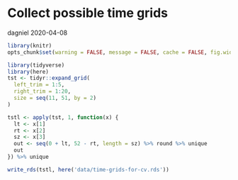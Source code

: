Collect possible time grids
================
dagniel
2020-04-08

``` r
library(knitr)
opts_chunk$set(warning = FALSE, message = FALSE, cache = FALSE, fig.width = 7, fig.height = 7)
```

``` r
library(tidyverse)
library(here)
tst <- tidyr::expand_grid(
  left_trim = 1:5,
  right_trim = 1:20,
  size = seq(11, 51, by = 2)
)

tstl <- apply(tst, 1, function(x) {
  lt <- x[1]
  rt <- x[2]
  sz <- x[3]
  out <- seq(0 + lt, 52 - rt, length = sz) %>% round %>% unique
  out
}) %>% unique

write_rds(tstl, here('data/time-grids-for-cv.rds'))
```
